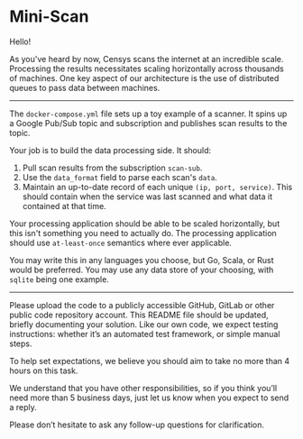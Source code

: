 # Mini-Scan

Hello!

As you've heard by now, Censys scans the internet at an incredible scale. Processing the results necessitates scaling horizontally across thousands of machines. One key aspect of our architecture is the use of distributed queues to pass data between machines.

---

The `docker-compose.yml` file sets up a toy example of a scanner. It spins up a Google Pub/Sub topic and subscription and publishes scan results to the topic.

Your job is to build the data processing side. It should:
1. Pull scan results from the subscription `scan-sub`.
2. Use the `data_format` field to parse each scan's `data`.
3. Maintain an up-to-date record of each unique `(ip, port, service)`. This should contain when the service was last scanned and what data it contained at that time.

Your processing application should be able to be scaled horizontally, but this isn't something you need to actually do. The processing application should use `at-least-once` semantics where ever applicable.

You may write this in any languages you choose, but Go, Scala, or Rust would be preferred. You may use any data store of your choosing, with `sqlite` being one example.

--- 

Please upload the code to a publicly accessible GitHub, GitLab or other public code repository account.  This README file should be updated, briefly documenting your solution. Like our own code, we expect testing instructions: whether it’s an automated test framework, or simple manual steps.

To help set expectations, we believe you should aim to take no more than 4 hours on this task.

We understand that you have other responsibilities, so if you think you’ll need more than 5 business days, just let us know when you expect to send a reply.

Please don’t hesitate to ask any follow-up questions for clarification.
